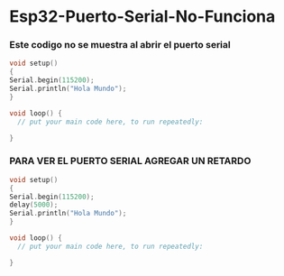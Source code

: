 # Esp32-Puerto-Serial-No-Funciona

### Este codigo no se muestra al abrir el puerto serial
```c++
void setup() 
{
Serial.begin(115200);
Serial.println("Hola Mundo");
}

void loop() {
  // put your main code here, to run repeatedly:

}
```

### PARA VER EL PUERTO SERIAL AGREGAR UN RETARDO
```c++
void setup() 
{
Serial.begin(115200);
delay(5000);
Serial.println("Hola Mundo");
}

void loop() {
  // put your main code here, to run repeatedly:

}
```
